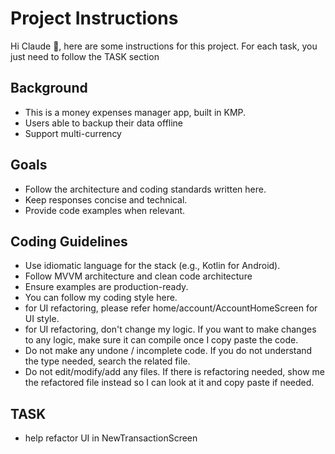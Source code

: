 # Project Instructions

Hi Claude 👋, here are some instructions for this project. For each task, you just need to follow the TASK section

## Background
- This is a money expenses manager app, built in KMP.
- Users able to backup their data offline
- Support multi-currency

## Goals
- Follow the architecture and coding standards written here.
- Keep responses concise and technical.
- Provide code examples when relevant.

## Coding Guidelines
- Use idiomatic language for the stack (e.g., Kotlin for Android).
- Follow MVVM architecture and clean code architecture
- Ensure examples are production-ready.
- You can follow my coding style here.
- for UI refactoring, please refer home/account/AccountHomeScreen for UI style. 
- for UI refactoring, don't change my logic. If you want to make changes to any logic, make sure it can compile once I copy paste the code.
- Do not make any undone / incomplete code. If you do not understand the type needed, search the related file.
- Do not edit/modify/add any files. If there is refactoring needed, show me the refactored file instead so I can look at it and copy paste if needed.

## TASK
- help refactor UI in NewTransactionScreen
